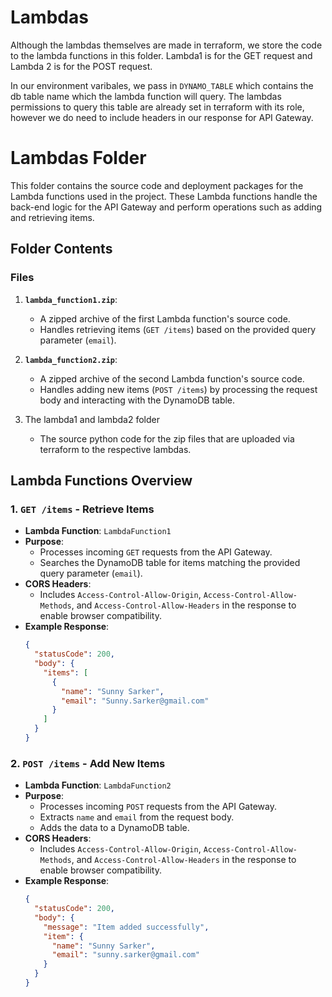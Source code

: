 # Lambdas

Although the lambdas themselves are made in terraform, we store the code to the lambda functions in this folder. Lambda1 is for the GET request and Lambda 2 is for the POST request. 

In our environment varibales, we pass in `DYNAMO_TABLE` which contains the db table name which the lambda function will query. The lambdas permissions to query this table are already set in terraform with its role, however we do need to include headers in our response for API Gateway. 

# Lambdas Folder

This folder contains the source code and deployment packages for the Lambda functions used in the project. These Lambda functions handle the back-end logic for the API Gateway and perform operations such as adding and retrieving items.


## Folder Contents

### Files
1. **`lambda_function1.zip`**:
   - A zipped archive of the first Lambda function's source code.
   - Handles retrieving items (`GET /items`) based on the provided query parameter (`email`).

2. **`lambda_function2.zip`**:
   - A zipped archive of the second Lambda function's source code.
   - Handles adding new items (`POST /items`) by processing the request body and interacting with the DynamoDB table.

3. The lambda1 and lambda2 folder
    - The source python code for the zip files that are uploaded via terraform to the respective lambdas. 


## Lambda Functions Overview

### 1. `GET /items` - Retrieve Items
- **Lambda Function**: `LambdaFunction1`
- **Purpose**:
  - Processes incoming `GET` requests from the API Gateway.
  - Searches the DynamoDB table for items matching the provided query parameter (`email`).
- **CORS Headers**:
  - Includes `Access-Control-Allow-Origin`, `Access-Control-Allow-Methods`, and `Access-Control-Allow-Headers` in the response to enable browser compatibility.
- **Example Response**:
  ```json
  {
    "statusCode": 200,
    "body": {
      "items": [
        {
          "name": "Sunny Sarker",
          "email": "Sunny.Sarker@gmail.com"
        }
      ]
    }
  }

### 2. `POST /items` - Add New Items

- **Lambda Function**: `LambdaFunction2`
- **Purpose**:
  - Processes incoming `POST` requests from the API Gateway.
  - Extracts `name` and `email` from the request body.
  - Adds the data to a DynamoDB table.
- **CORS Headers**:
  - Includes `Access-Control-Allow-Origin`, `Access-Control-Allow-Methods`, and `Access-Control-Allow-Headers` in the response to enable browser compatibility.
- **Example Response**:
  ```json
  {
    "statusCode": 200,
    "body": {
      "message": "Item added successfully",
      "item": {
        "name": "Sunny Sarker",
        "email": "sunny.sarker@gmail.com"
      }
    }
  }

